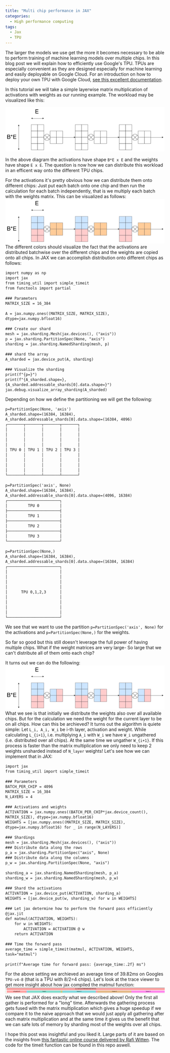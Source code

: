 ```yaml
---
title: "Multi chip performance in JAX"
categories:
  - High performance computing
tags:
  - Jax
  - TPU
---
```


The larger the models we use get the more it becomes necessary to be able to perform training of machine learning models over multiple chips.
In this blog post we will explain how to efficiently use Google's TPU. TPUs are especially convenient as they are designed especially for machine learning and easily deployable on Google Cloud. For an introduction on how to deploy your own TPU with Google Cloud, [see this excellent documentation](https://github.com/ayaka14732/tpu-starter?tab=readme-ov-file#2-introduction-to-tpu).

In this tutorial we will take a simple layerwise matrix multiplication of activations with weights as our running example. The workload may be visualized like this:

![Layer-wise Matrix Multiplication](/assets/multi_chip_processing/LayerwiseMatMul.png)

In the above diagram the activations have shape `B*E x E` and the weights have shape `E x E`. 
The question is now how we can distribute this workload in an efficent way onto the different TPU chips.

For the activations it's pretty obvious how we can distribute them onto different chips: Just put each batch onto one chip and then run the calculation for each batch independently, that is we multiply each batch with the weights matrix.
This can be visualized as follows:
![Layer-wise Matrix Multiplication](/assets/multi_chip_processing/LayerwiseMatMulSharded.png)
The different colors should visualize the fact that the activations are distributed batchwise over the different chips and the weights are copied onto all chips.
In JAX we can accomplish distribution onto different chips as follows:
```
import numpy as np
import jax
from timing_util import simple_timeit
from functools import partial

### Parameters
MATRIX_SIZE = 16_384

A = jax.numpy.ones((MATRIX_SIZE, MATRIX_SIZE), dtype=jax.numpy.bfloat16)

### Create our shard
mesh = jax.sharding.Mesh(jax.devices(), ("axis"))
p = jax.sharding.PartitionSpec(None, "axis")
sharding = jax.sharding.NamedSharding(mesh, p)

### shard the array
A_sharded = jax.device_put(A, sharding)

### Visualize the sharding
print(f"{p=}")
print(f"{A_sharded.shape=}, {A_sharded.addressable_shards[0].data.shape=}")
jax.debug.visualize_array_sharding(A_sharded)
```
Depending on how we define the partitioning we will get the following:
```
p=PartitionSpec(None, 'axis')
A_sharded.shape=(16384, 16384), A_sharded.addressable_shards[0].data.shape=(16384, 4096)
┌───────┬───────┬───────┬───────┐
│       │       │       │       │
│       │       │       │       │
│       │       │       │       │
│       │       │       │       │
│ TPU 0 │ TPU 1 │ TPU 2 │ TPU 3 │
│       │       │       │       │
│       │       │       │       │
│       │       │       │       │
│       │       │       │       │
└───────┴───────┴───────┴───────┘

p=PartitionSpec('axis', None)
A_sharded.shape=(16384, 16384), A_sharded.addressable_shards[0].data.shape=(4096, 16384)
┌───────────────────────┐
│         TPU 0         │
├───────────────────────┤
│         TPU 1         │
├───────────────────────┤
│         TPU 2         │
├───────────────────────┤
│         TPU 3         │
└───────────────────────┘

p=PartitionSpec(None,)
A_sharded.shape=(16384, 16384), A_sharded.addressable_shards[0].data.shape=(16384, 16384)
┌───────────────────────┐
│                       │
│                       │
│                       │
│                       │
│      TPU 0,1,2,3      │
│                       │
│                       │
│                       │
│                       │
└───────────────────────┘

```
We see that we want to use the partition `p=PartitionSpec('axis', None)` for the activations and `p=PartitionSpec(None,)` for the weights.

So far so good but this still doesn't leverage the full power of having multiple chips. What if the weight matrices are very large- So large that we can't distribute all of them onto each chip?

It turns out we can do the following:
![Layer-wise Matrix Multiplication](/assets/multi_chip_processing/LayerwiseMatMulFullShard.png)
What we see is that initially we distribute the weights also over all available chips.
But for the calculation we need the weight for the current layer to be on all chips. How can this be archieved?
It turns out the algorithm is quiete simple:
Let `L_i, A_i, W_i` be i-th layer, activation and weight. 
While calculating `L_{i+1}`, i.e. multiplying `A_i` with `W_i` we have `W_i` ungathered (i.e. distributed over all chips). At the same time we ungather `W_{i+1}`. If this process is faster than the matrix multiplication we only need to keep 2 weights unsharded instead of `N_layer` weights!
Let's see how we can implement that in JAX:
```
import jax
from timing_util import simple_timeit

### Parameters
BATCH_PER_CHIP = 4096
MATRIX_SIZE = 16_384
N_LAYERS = 4

### Activations and weights
ACTIVATION = jax.numpy.ones((BATCH_PER_CHIP*jax.device_count(), MATRIX_SIZE), dtype=jax.numpy.bfloat16)
WEIGHTS = [jax.numpy.ones((MATRIX_SIZE, MATRIX_SIZE), dtype=jax.numpy.bfloat16) for _ in range(N_LAYERS)]

### Shardings 
mesh = jax.sharding.Mesh(jax.devices(), ("axis"))
### Distribute data along the rows
p_a = jax.sharding.PartitionSpec("axis", None)
### Distribute data along the columns
p_w = jax.sharding.PartitionSpec(None, "axis")

sharding_a = jax.sharding.NamedSharding(mesh, p_a)
sharding_w = jax.sharding.NamedSharding(mesh, p_w)

### Shard the activations
ACTIVATION = jax.device_put(ACTIVATION, sharding_a)
WEIGHTS = [jax.device_put(w, sharding_w) for w in WEIGHTS]

### Let jax determine how to perform the forward pass efficiently
@jax.jit
def matmul(ACTIVATION, WEIGHTS):
    for w in WEIGHTS:
        ACTIVATION = ACTIVATION @ w
    return ACTIVATION

### Time the forward pass
average_time = simple_timeit(matmul, ACTIVATION, WEIGHTS, task="matmul")

print(f"Average time for forward pass: {average_time:.2f} ms")
```
For the above setting we archieved an average time of $39.82 ms$ on Googles `TPU-v4-8` (that is a TPU with 8/2=4 chips). 
Let's look at the trace viewer to get more insight about how jax compiled the matmul function:
![Profiler](/assets/multi_chip_processing/fdsp.png)
We see that JAX does exactly what we described above! Only the first all gather is performed for a "long" time. Afterwards the gathering process gets fused with the matrix multiplication which gives a huge speedup if we compare it to the naive approach that we would just apply all gathering after each matrix multiplication and at the same time it gives us the benefit that we can safe lots of memory by sharding most of the weights over all chips.

I hope this post was insightful and you liked it.
Large parts of it are based on the insights from [this fantastic online course delivered by Rafi Witten](https://github.com/rwitten/HighPerfLLMs2024). The code for the timeit function can be found in this repo aswell.